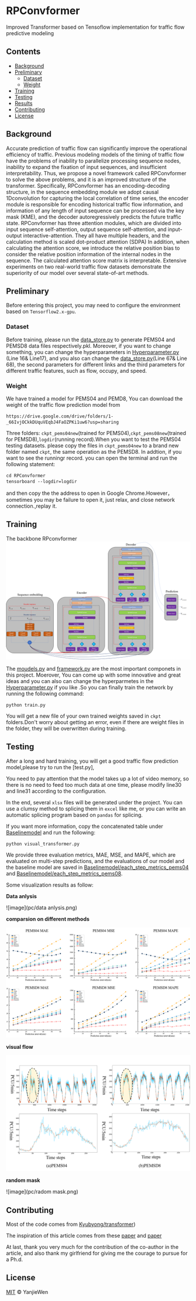 # RPConvformer
Improved Transformer based on Tensoflow implementation for traffic flow predictive modeling


## Contents

- [Background](#background)
- [Preliminary](#preliminary)
	- [Dataset](#dataset)
	- [Weight](#weight)
- [Training](#training)
- [Testing](#testing)
- [Results](#results)
- [Contributing](#contributing)
- [License](#license)

## Background

  Accurate prediction of traffic flow can significantly improve the operational efficiency of traffic.
  Previous modeling models of the timing of traffic flow have the problems of inability to parallelize processing sequence nodes, inability to expand the fixation of input sequences, and insufficient interpretability. 
  Thus, we propose a novel framework called RPConvformer to solve the above problems, and it is an improved structure of the transformer. 
  Specifically, RPConvformer has an encoding-decoding structure, in the sequence embedding module we adopt causal 1Dconvolution for capturing the local correlation of time series, the encoder module is responsible for encoding historical traffic flow information,
  and information of any length of input sequence can be processed via the key mask (KME), and the decoder autoregressively predicts the future traffic state. 
  RPConvformer has three attention modules, which are divided into input sequence self-attention, output sequence self-attention, and input-output interactive-attention. They all have multiple headers, and the calculation method is scaled dot-product attention (SDPA) In addition, when calculating the attention score, we introduce the relative position bias to consider the relative position information of the internal nodes in the sequence. The calculated attention score matrix is interpretable.
  Extensive experiments on two real-world traffic flow datasets demonstrate the superiority of our model over several state-of-art methods.
## Preliminary
Before entering this project, you may need to configure the environment based on `Tensorflow2.x-gpu`.

### Dataset

Before training, please run the [data_store.py](data_store.py) to generate PEMS04 and PEMSD8 data files respectively.pkl.
Moreover, if you want to change something, you can change the hyperparameters in [Hyperparameter.py](Hyperparameter.py) (Line 16& Line17), and you also
can change the [data_store.py](data_store.py)(Line 67& Line 68), the second parameters for different links and the third parameters for different traffic features,
such as flow, occupy, and speed.

### Weight
We have trained a model for PEMS04 and PEMD8, You can download the weight of the traffic flow prediction model from 
```
https://drive.google.com/drive/folders/1-_66IvjOCkkDUquVEqbJ4FaOZPKi1uw6?usp=sharing
```
Three folders: `ckpt_pems04new`(trained for PEMS04),`ckpt_pems08new`(trained for PEMSD8),`logdir`(running record).When you want to test the PEMS04 testing datasets.
please copy the files in `ckpt_pems04new` to a brand new folder named `ckpt`, the same operation as the PEMSD8. In addtion, if you want to see the runningr record.
you can open the terminal and run the following statement:
```
cd RPConvformer
tensorboard --logdir=logdir
```
and then copy the  the address to open in Google Chrome.However，sometimes you may be failure to open it, just relax, and close network connection.,replay it.


## Training
The backbone RPconvformer
![image](pc/strut.png)

The [moudels.py](moudels.py) and [framework.py](framework.py) are the most important componets in this project. Moerover, You can come up with some innovative and great ideas and you can also can change the hyperparmetes in the [Hyperparameter.py](Hyperparameter.py) if you like .So you can finally train the network by running the following command:
```
python train.py
```
You will get a new file of your own trained weights saved in `ckpt` folders.Don't worry about getting an error, even if there are weight files in the folder, they will be overwritten during training.


## Testing 

After a long and hard training, you will get a good traffic flow prediction model,please try to run the [test.py], 

You need to pay attention that the model takes up a lot of video memory, so there is no need to feed too much data at one time, please modify line30 and line31 according to the configuration.

In the end, several `xlsx` files will be generated under the project. You can use a clumsy method to splicing them in `excel` like me, or you can write an automatic splicing program based on `pandas` for splicing.

If you want more information, copy the concatenated table under [Baselinemodel](Baselinemodel) and run the following:
```
python visual_transformer.py
```
We provide three evaluation metrics, MAE, MSE, and MAPE, 
which are evaluated on multi-step predictions, 
and the evaluations of our model and the baseline model are saved in 
[Baselinemodel/each_step_metrics_pems04](Baselinemodel/each_step_metrics_pems04) and [Baselinemodel/each_step_metrics_pems08](Baselinemodel/each_step_metrics_pems08).

Some visualization results as follow:


**Data anlysis**

![image](pc/data anlysis.png)


**comparsion on different methods**

![image](pc/comparsion.png)

**visual flow**

![image](pc/results.png)


**random mask**

![image](pc/radom mask.png)


## Contributing

Most of the code comes from [Kyubyong/transformer](https://github.com/Kyubyong/transformer))

The inspiration of this article comes from these [paper]([https://arxiv.org/abs/1707.06484](https://arxiv.org/abs/1907.00235)) and [paper](https://arxiv.org/abs/1803.02155)


At last, thank you very much for the contribution of the co-author in the article, and also thank my girlfriend for giving me the courage to pursue for a Ph.d.

## License

[MIT](LICENSE) © YanjieWen

